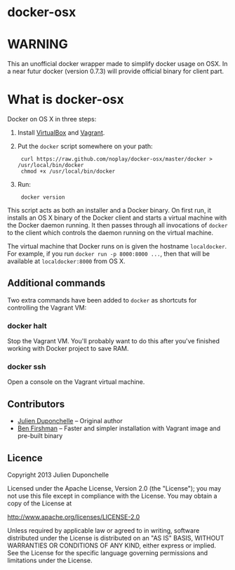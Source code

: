 docker-osx
==========

# WARNING

This an unofficial docker wrapper made to simplify docker usage on OSX. In a near futur docker (version 0.7.3) will provide official binary for client part.

# What is docker-osx

Docker on OS X in three steps:

1. Install [VirtualBox](https://www.virtualbox.org/wiki/Downloads) and [Vagrant](http://www.vagrantup.com/downloads.html).

2. Put the `docker` script somewhere on your path:

        curl https://raw.github.com/noplay/docker-osx/master/docker > /usr/local/bin/docker
        chmod +x /usr/local/bin/docker

3. Run:

        docker version

This script acts as both an installer and a Docker binary. On first run, it installs an OS X binary of the Docker client and starts a virtual machine with the Docker daemon running. It then passes through all invocations of `docker` to the client which controls the daemon running on the virtual machine.

The virtual machine that Docker runs on is given the hostname `localdocker`. For example, if you run `docker run -p 8000:8000 ...`, then that will be available at `localdocker:8000` from OS X.

## Additional commands

Two extra commands have been added to `docker` as shortcuts for controlling the Vagrant VM:

### docker halt

Stop the Vagrant VM. You'll probably want to do this after you've finished working with Docker project to save RAM.

### docker ssh

Open a console on the Vagrant virtual machine.

## Contributors

* [Julien Duponchelle](https://github.com/noplay/) – Original author
* [Ben Firshman](https://github.com/bfirsh) – Faster and simpler installation with Vagrant image and pre-built binary

## Licence

Copyright 2013 Julien Duponchelle

Licensed under the Apache License, Version 2.0 (the "License");
you may not use this file except in compliance with the License.
You may obtain a copy of the License at

http://www.apache.org/licenses/LICENSE-2.0

Unless required by applicable law or agreed to in writing, software
distributed under the License is distributed on an "AS IS" BASIS,
WITHOUT WARRANTIES OR CONDITIONS OF ANY KIND, either express or implied.
See the License for the specific language governing permissions and
limitations under the License.


